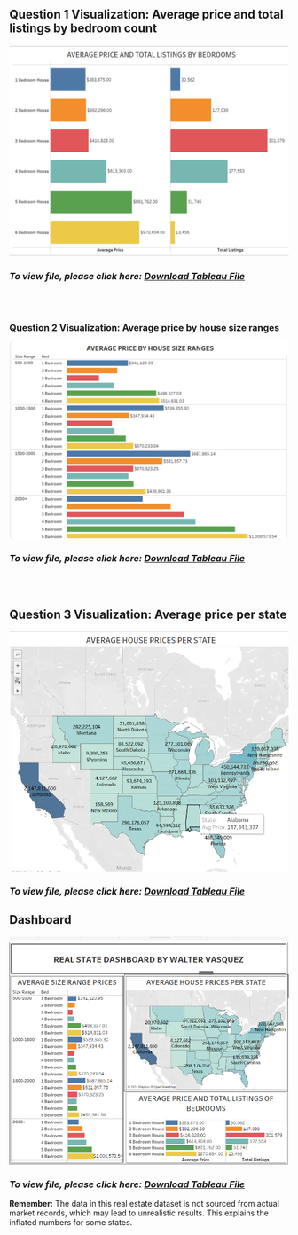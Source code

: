 
## **Question 1 Visualization:** Average price and total listings by bedroom count

![Q2Visualization](https://github.com/waltervas10/USA-Real-Estate/blob/a9a228d085cdf1ce57e928aadea9ee780aaa548c/Question%201%20Visualization.png)



### ***To view file, please click here:  [Download Tableau File](https://waltervas10.github.io/USA-Real-Estate/Q1%20-%20Average%20Price%20and%20Total%20Listings%20by%20Bedroom%20Count.twb)***

<br><br>


### **Question 2 Visualization:** Average price by house size ranges

![Q2 Visualization](https://github.com/waltervas10/USA-Real-Estate/blob/974183fb2398c99f42d752ef7d2d30bd3fe0588d/Q2%20Visualization.png)


### ***To view file, please click here:  [Download Tableau File](https://waltervas10.github.io/USA-Real-Estate/Average%20Price%20by%20House%20Size%20Ranges.twb)***

<br><br>


## **Question 3 Visualization:** Average price per state


![Q3 Visualization](https://github.com/waltervas10/USA-Real-Estate/blob/babea2e24d80eedb70b63b4770b21043996a3f96/Q3%20Visualization.png)




### ***To view file, please click here: [Download Tableau File](https://waltervas10.github.io/USA-Real-Estate/Average%20House%20Prices%20Per%20State.twb)***



## Dashboard


![Dashboard](https://github.com/waltervas10/USA-Real-Estate/blob/main/Dashboard.png)



### ***To view file, please click here:  [Download Tableau File](https://waltervas10.github.io/USA-Real-Estate/raw/refs/heads/main/Real%20Estate%20Dashboard.twb)***


**Remember:** The data in this real estate dataset is not sourced from actual market records, which may lead to unrealistic results. This explains the inflated numbers for some states.
